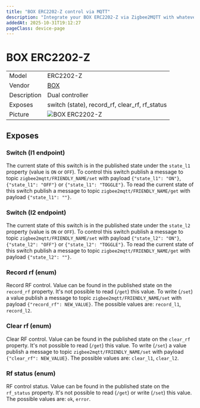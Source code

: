 ```yaml
---
title: "BOX ERC2202-Z control via MQTT"
description: "Integrate your BOX ERC2202-Z via Zigbee2MQTT with whatever smart home infrastructure you are using without the vendor's bridge or gateway."
addedAt: 2025-10-31T19:12:27
pageClass: device-page
---
```


<!-- !!!! -->
<!-- ATTENTION: This file is auto-generated through docgen! -->
<!-- You can only edit the "Notes"-Section between the two comment lines "Notes BEGIN" and "Notes END". -->
<!-- Do not use h1 or h2 heading within "## Notes"-Section. -->
<!-- !!!! -->

# BOX ERC2202-Z

|     |     |
|-----|-----|
| Model | ERC2202-Z  |
| Vendor  | [BOX](/supported-devices/#v=BOX)  |
| Description | Dual controller |
| Exposes | switch (state), record_rf, clear_rf, rf_status |
| Picture | ![BOX ERC2202-Z](https://www.zigbee2mqtt.io/images/devices/ERC2202-Z.png) |


<!-- Notes BEGIN: You can edit here. Add "## Notes" headline if not already present. -->


<!-- Notes END: Do not edit below this line -->




## Exposes

### Switch (l1 endpoint)
The current state of this switch is in the published state under the `state_l1` property (value is `ON` or `OFF`).
To control this switch publish a message to topic `zigbee2mqtt/FRIENDLY_NAME/set` with payload `{"state_l1": "ON"}`, `{"state_l1": "OFF"}` or `{"state_l1": "TOGGLE"}`.
To read the current state of this switch publish a message to topic `zigbee2mqtt/FRIENDLY_NAME/get` with payload `{"state_l1": ""}`.

### Switch (l2 endpoint)
The current state of this switch is in the published state under the `state_l2` property (value is `ON` or `OFF`).
To control this switch publish a message to topic `zigbee2mqtt/FRIENDLY_NAME/set` with payload `{"state_l2": "ON"}`, `{"state_l2": "OFF"}` or `{"state_l2": "TOGGLE"}`.
To read the current state of this switch publish a message to topic `zigbee2mqtt/FRIENDLY_NAME/get` with payload `{"state_l2": ""}`.

### Record rf (enum)
Record RF control.
Value can be found in the published state on the `record_rf` property.
It's not possible to read (`/get`) this value.
To write (`/set`) a value publish a message to topic `zigbee2mqtt/FRIENDLY_NAME/set` with payload `{"record_rf": NEW_VALUE}`.
The possible values are: `record_l1`, `record_l2`.

### Clear rf (enum)
Clear RF control.
Value can be found in the published state on the `clear_rf` property.
It's not possible to read (`/get`) this value.
To write (`/set`) a value publish a message to topic `zigbee2mqtt/FRIENDLY_NAME/set` with payload `{"clear_rf": NEW_VALUE}`.
The possible values are: `clear_l1`, `clear_l2`.

### Rf status (enum)
RF control status.
Value can be found in the published state on the `rf_status` property.
It's not possible to read (`/get`) or write (`/set`) this value.
The possible values are: `ok`, `error`.

